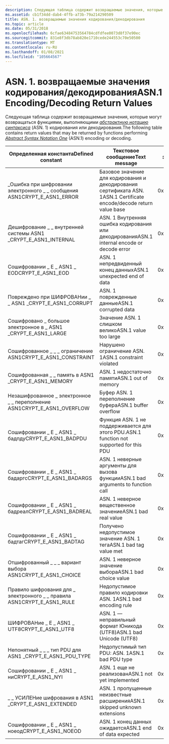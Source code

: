 ```yaml
---
description: Следующая таблица содержит возвращаемые значения, которые могут возвращаться функциями, выполняющими абстрактную нотацию синтаксиса (ASN. 1) кодирования или декодирования.
ms.assetid: cb1f34dd-dab4-4ffb-a73b-79a214290509
title: ASN. 1. возвращаемые значения кодирования/декодирования
ms.topic: article
ms.date: 05/31/2018
ms.openlocfilehash: 6cfae63484753564784cdfdfee0073d8f37e90ec
ms.sourcegitcommit: 831e8f3db78ab820e1710cede244553c70e50500
ms.translationtype: MT
ms.contentlocale: ru-RU
ms.lasthandoff: 01/08/2021
ms.locfileid: "105664567"
---
```

# <a name="asn1-encodingdecoding-return-values"></a><span data-ttu-id="b5cc1-103">ASN. 1. возвращаемые значения кодирования/декодирования</span><span class="sxs-lookup"><span data-stu-id="b5cc1-103">ASN.1 Encoding/Decoding Return Values</span></span>

<span data-ttu-id="b5cc1-104">Следующая таблица содержит возвращаемые значения, которые могут возвращаться функциями, выполняющими [*абстрактную нотацию синтаксиса*](../secgloss/a-gly.md) (ASN. 1) кодирования или декодирования.</span><span class="sxs-lookup"><span data-stu-id="b5cc1-104">The following table contains return values that may be returned by functions performing [*Abstract Syntax Notation One*](../secgloss/a-gly.md) (ASN.1) encoding or decoding.</span></span>



| <span data-ttu-id="b5cc1-105">Определенная константа</span><span class="sxs-lookup"><span data-stu-id="b5cc1-105">Defined constant</span></span>           | <span data-ttu-id="b5cc1-106">Текстовое сообщение</span><span class="sxs-lookup"><span data-stu-id="b5cc1-106">Text message</span></span>                                      | <span data-ttu-id="b5cc1-107">Шестнадцатеричное значение</span><span class="sxs-lookup"><span data-stu-id="b5cc1-107">Hexadecimal value</span></span> |
|----------------------------|---------------------------------------------------|-------------------|
| <span data-ttu-id="b5cc1-108">\_Ошибка при шифровании электронного \_ \_ сообщения ASN1</span><span class="sxs-lookup"><span data-stu-id="b5cc1-108">CRYPT\_E\_ASN1\_ERROR</span></span>      | <span data-ttu-id="b5cc1-109">Базовое значение для кодирования и декодирования сертификата ASN. 1</span><span class="sxs-lookup"><span data-stu-id="b5cc1-109">ASN.1 Certificate encode/decode return value base</span></span> | <span data-ttu-id="b5cc1-110">0x80093100</span><span class="sxs-lookup"><span data-stu-id="b5cc1-110">0x80093100</span></span>        |
| <span data-ttu-id="b5cc1-111">Дешифрование \_ \_ внутренней системы ASN1 \_</span><span class="sxs-lookup"><span data-stu-id="b5cc1-111">CRYPT\_E\_ASN1\_INTERNAL</span></span>   | <span data-ttu-id="b5cc1-112">ASN. 1 Внутренняя ошибка кодирования или декодирования</span><span class="sxs-lookup"><span data-stu-id="b5cc1-112">ASN.1 internal encode or decode error</span></span>             | <span data-ttu-id="b5cc1-113">0x80093101</span><span class="sxs-lookup"><span data-stu-id="b5cc1-113">0x80093101</span></span>        |
| <span data-ttu-id="b5cc1-114">Сошифровании \_ E \_ ASN1 \_ EOD</span><span class="sxs-lookup"><span data-stu-id="b5cc1-114">CRYPT\_E\_ASN1\_EOD</span></span>        | <span data-ttu-id="b5cc1-115">ASN. 1 непредвиденный конец данных</span><span class="sxs-lookup"><span data-stu-id="b5cc1-115">ASN.1 unexpected end of data</span></span>                      | <span data-ttu-id="b5cc1-116">0x80093102</span><span class="sxs-lookup"><span data-stu-id="b5cc1-116">0x80093102</span></span>        |
| <span data-ttu-id="b5cc1-117">Повреждено при ШИФРОВАНии \_ \_ ASN1 \_</span><span class="sxs-lookup"><span data-stu-id="b5cc1-117">CRYPT\_E\_ASN1\_CORRUPT</span></span>    | <span data-ttu-id="b5cc1-118">ASN. 1 поврежденные данные</span><span class="sxs-lookup"><span data-stu-id="b5cc1-118">ASN.1 corrupted data</span></span>                              | <span data-ttu-id="b5cc1-119">0x80093103</span><span class="sxs-lookup"><span data-stu-id="b5cc1-119">0x80093103</span></span>        |
| <span data-ttu-id="b5cc1-120">Сошифровано \_ большое электронное в \_ ASN1 \_</span><span class="sxs-lookup"><span data-stu-id="b5cc1-120">CRYPT\_E\_ASN1\_LARGE</span></span>      | <span data-ttu-id="b5cc1-121">Значение ASN. 1 слишком велико</span><span class="sxs-lookup"><span data-stu-id="b5cc1-121">ASN.1 value too large</span></span>                             | <span data-ttu-id="b5cc1-122">0x80093104</span><span class="sxs-lookup"><span data-stu-id="b5cc1-122">0x80093104</span></span>        |
| <span data-ttu-id="b5cc1-123">Сошифрованное \_ \_ \_ ограничение ASN1</span><span class="sxs-lookup"><span data-stu-id="b5cc1-123">CRYPT\_E\_ASN1\_CONSTRAINT</span></span> | <span data-ttu-id="b5cc1-124">Нарушено ограничение ASN. 1</span><span class="sxs-lookup"><span data-stu-id="b5cc1-124">ASN.1 constraint violated</span></span>                         | <span data-ttu-id="b5cc1-125">0x80093105</span><span class="sxs-lookup"><span data-stu-id="b5cc1-125">0x80093105</span></span>        |
| <span data-ttu-id="b5cc1-126">Сошифрованная \_ \_ память в ASN1 \_</span><span class="sxs-lookup"><span data-stu-id="b5cc1-126">CRYPT\_E\_ASN1\_MEMORY</span></span>     | <span data-ttu-id="b5cc1-127">ASN. 1 недостаточно памяти</span><span class="sxs-lookup"><span data-stu-id="b5cc1-127">ASN.1 out of memory</span></span>                               | <span data-ttu-id="b5cc1-128">0x80093106</span><span class="sxs-lookup"><span data-stu-id="b5cc1-128">0x80093106</span></span>        |
| <span data-ttu-id="b5cc1-129">Незашифрованное \_ электронное \_ \_ переполнение ASN1</span><span class="sxs-lookup"><span data-stu-id="b5cc1-129">CRYPT\_E\_ASN1\_OVERFLOW</span></span>   | <span data-ttu-id="b5cc1-130">Буфер ASN. 1 переполнение буфера</span><span class="sxs-lookup"><span data-stu-id="b5cc1-130">ASN.1 buffer overflow</span></span>                             | <span data-ttu-id="b5cc1-131">0x80093107</span><span class="sxs-lookup"><span data-stu-id="b5cc1-131">0x80093107</span></span>        |
| <span data-ttu-id="b5cc1-132">Сошифровании \_ E \_ ASN1 \_ бадпду</span><span class="sxs-lookup"><span data-stu-id="b5cc1-132">CRYPT\_E\_ASN1\_BADPDU</span></span>     | <span data-ttu-id="b5cc1-133">Функция ASN. 1 не поддерживается для этого PDU.</span><span class="sxs-lookup"><span data-stu-id="b5cc1-133">ASN.1 function not supported for this PDU</span></span>         | <span data-ttu-id="b5cc1-134">0x80093108</span><span class="sxs-lookup"><span data-stu-id="b5cc1-134">0x80093108</span></span>        |
| <span data-ttu-id="b5cc1-135">Сошифровании \_ E \_ ASN1 \_ бадаргс</span><span class="sxs-lookup"><span data-stu-id="b5cc1-135">CRYPT\_E\_ASN1\_BADARGS</span></span>    | <span data-ttu-id="b5cc1-136">ASN. 1 неверные аргументы для вызова функции</span><span class="sxs-lookup"><span data-stu-id="b5cc1-136">ASN.1 bad arguments to function call</span></span>              | <span data-ttu-id="b5cc1-137">0x80093109</span><span class="sxs-lookup"><span data-stu-id="b5cc1-137">0x80093109</span></span>        |
| <span data-ttu-id="b5cc1-138">Сошифровании \_ E \_ ASN1 \_ бадреал</span><span class="sxs-lookup"><span data-stu-id="b5cc1-138">CRYPT\_E\_ASN1\_BADREAL</span></span>    | <span data-ttu-id="b5cc1-139">ASN. 1 неверное вещественное значение</span><span class="sxs-lookup"><span data-stu-id="b5cc1-139">ASN.1 bad real value</span></span>                              | <span data-ttu-id="b5cc1-140">0x8009310A</span><span class="sxs-lookup"><span data-stu-id="b5cc1-140">0x8009310A</span></span>        |
| <span data-ttu-id="b5cc1-141">Сошифровании \_ E \_ ASN1 \_ бадтаг</span><span class="sxs-lookup"><span data-stu-id="b5cc1-141">CRYPT\_E\_ASN1\_BADTAG</span></span>     | <span data-ttu-id="b5cc1-142">Получено недопустимое значение ASN. 1 тега</span><span class="sxs-lookup"><span data-stu-id="b5cc1-142">ASN.1 bad tag value met</span></span>                           | <span data-ttu-id="b5cc1-143">0x8009310B</span><span class="sxs-lookup"><span data-stu-id="b5cc1-143">0x8009310B</span></span>        |
| <span data-ttu-id="b5cc1-144">Отшифрованный \_ \_ \_ вариант выбора ASN1</span><span class="sxs-lookup"><span data-stu-id="b5cc1-144">CRYPT\_E\_ASN1\_CHOICE</span></span>     | <span data-ttu-id="b5cc1-145">ASN. 1 неверное значение выбора</span><span class="sxs-lookup"><span data-stu-id="b5cc1-145">ASN.1 bad choice value</span></span>                            | <span data-ttu-id="b5cc1-146">0x8009310C</span><span class="sxs-lookup"><span data-stu-id="b5cc1-146">0x8009310C</span></span>        |
| <span data-ttu-id="b5cc1-147">Правило шифрования для \_ электронного \_ \_ правила ASN1</span><span class="sxs-lookup"><span data-stu-id="b5cc1-147">CRYPT\_E\_ASN1\_RULE</span></span>       | <span data-ttu-id="b5cc1-148">Недопустимое правило кодировки ASN. 1</span><span class="sxs-lookup"><span data-stu-id="b5cc1-148">ASN.1 bad encoding rule</span></span>                           | <span data-ttu-id="b5cc1-149">0x8009310D</span><span class="sxs-lookup"><span data-stu-id="b5cc1-149">0x8009310D</span></span>        |
| <span data-ttu-id="b5cc1-150">ШИФРОВАНие \_ E \_ ASN1 \_ UTF8</span><span class="sxs-lookup"><span data-stu-id="b5cc1-150">CRYPT\_E\_ASN1\_UTF8</span></span>       | <span data-ttu-id="b5cc1-151">ASN. 1 — неправильный формат Юникода (UTF8)</span><span class="sxs-lookup"><span data-stu-id="b5cc1-151">ASN.1 bad Unicode (UTF8)</span></span>                          | <span data-ttu-id="b5cc1-152">0x8009310E</span><span class="sxs-lookup"><span data-stu-id="b5cc1-152">0x8009310E</span></span>        |
| <span data-ttu-id="b5cc1-153">Непонятный \_ \_ \_ тип PDU для ASN1 \_</span><span class="sxs-lookup"><span data-stu-id="b5cc1-153">CRYPT\_E\_ASN1\_PDU\_TYPE</span></span>  | <span data-ttu-id="b5cc1-154">Недопустимый тип PDU: ASN. 1</span><span class="sxs-lookup"><span data-stu-id="b5cc1-154">ASN.1 bad PDU type</span></span>                                | <span data-ttu-id="b5cc1-155">0x80093133</span><span class="sxs-lookup"><span data-stu-id="b5cc1-155">0x80093133</span></span>        |
| <span data-ttu-id="b5cc1-156">Сошифровании \_ E \_ ASN1 \_ ни</span><span class="sxs-lookup"><span data-stu-id="b5cc1-156">CRYPT\_E\_ASN1\_NYI</span></span>        | <span data-ttu-id="b5cc1-157">ASN. 1 еще не реализован</span><span class="sxs-lookup"><span data-stu-id="b5cc1-157">ASN.1 not yet implemented</span></span>                         | <span data-ttu-id="b5cc1-158">0x80093134</span><span class="sxs-lookup"><span data-stu-id="b5cc1-158">0x80093134</span></span>        |
| <span data-ttu-id="b5cc1-159">\_ \_ УСИЛЕНие шифрования в ASN1 \_</span><span class="sxs-lookup"><span data-stu-id="b5cc1-159">CRYPT\_E\_ASN1\_EXTENDED</span></span>   | <span data-ttu-id="b5cc1-160">ASN. 1 пропущенные неизвестные расширения</span><span class="sxs-lookup"><span data-stu-id="b5cc1-160">ASN.1 skipped unknown extensions</span></span>                  | <span data-ttu-id="b5cc1-161">0x80093201</span><span class="sxs-lookup"><span data-stu-id="b5cc1-161">0x80093201</span></span>        |
| <span data-ttu-id="b5cc1-162">Сошифровании \_ E \_ ASN1 \_ ноеод</span><span class="sxs-lookup"><span data-stu-id="b5cc1-162">CRYPT\_E\_ASN1\_NOEOD</span></span>      | <span data-ttu-id="b5cc1-163">ASN. 1 конец данных ожидается</span><span class="sxs-lookup"><span data-stu-id="b5cc1-163">ASN.1 end of data expected</span></span>                        | <span data-ttu-id="b5cc1-164">0x80093202</span><span class="sxs-lookup"><span data-stu-id="b5cc1-164">0x80093202</span></span>        |



 

 

 
